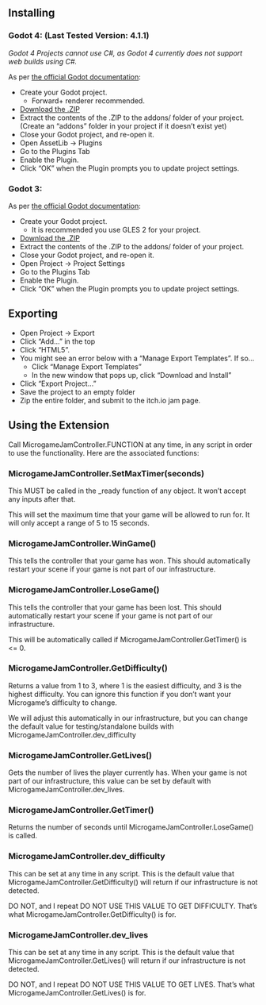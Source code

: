 ## Installing

### Godot 4: (Last Tested Version: 4.1.1)

*Godot 4 Projects cannot use C#, as Godot 4 currently does not support web builds using C#.*

As per [the official Godot documentation](https://docs.godotengine.org/en/4.1/tutorials/plugins/editor/installing_plugins.html):
- Create your Godot project.
  - Forward+ renderer recommended.
- [Download the .ZIP](https://drive.google.com/file/d/1H_ha1L8sD2NoMkEQNNDFWhTsQyaNI3nF/view?usp=sharing)
- Extract the contents of the .ZIP to the addons/ folder of your project. (Create an “addons” folder in your project if it doesn’t exist yet)
- Close your Godot project, and re-open it.
- Open AssetLib -> Plugins
- Go to the Plugins Tab
- Enable the Plugin.
- Click “OK” when the Plugin prompts you to update project settings.

### Godot 3:

As per [the official Godot documentation](https://docs.godotengine.org/en/3.6/tutorials/plugins/editor/installing_plugins.html):
- Create your Godot project.
  - It is recommended you use GLES 2 for your project.
- [Download the .ZIP](https://drive.google.com/file/d/1pMrbvMp2BiLrWexbOs8S-vRTlz_io_tE/view?usp=sharing)
- Extract the contents of the .ZIP to the addons/ folder of your project.
- Close your Godot project, and re-open it.
- Open Project -> Project Settings
- Go to the Plugins Tab
- Enable the Plugin.
- Click “OK” when the Plugin prompts you to update project settings.


## Exporting

- Open Project -> Export
- Click “Add…” in the top
- Click “HTML5”.
- You might see an error below with a “Manage Export Templates”. If so…
  - Click “Manage Export Templates”
  - In the new window that pops up, click “Download and Install”
- Click “Export Project…”
- Save the project to an empty folder
- Zip the entire folder, and submit to the itch.io jam page.

## Using the Extension

Call MicrogameJamController.FUNCTION at any time, in any script in order to use the functionality. Here are the associated functions:

### MicrogameJamController.SetMaxTimer(seconds)
This MUST be called in the _ready function of any object. It won’t accept any inputs after that.

This will set the maximum time that your game will be allowed to run for. It will only accept a range of 5 to 15 seconds.

### MicrogameJamController.WinGame()
This tells the controller that your game has won. This should automatically restart your scene if your game is not part of our infrastructure.

### MicrogameJamController.LoseGame()
This tells the controller that your game has been lost. This should automatically restart your scene if your game is not part of our infrastructure.

This will be automatically called if MicrogameJamController.GetTimer() is <= 0.


### MicrogameJamController.GetDifficulty()
Returns a value from 1 to 3, where 1 is the easiest difficulty, and 3 is the highest difficulty. You can ignore this function if you don’t want your Microgame’s difficulty to change.

We will adjust this automatically in our infrastructure, but you can change the default value for testing/standalone builds with MicrogameJamController.dev_difficulty

### MicrogameJamController.GetLives()
Gets the number of lives the player currently has. When your game is not part of our infrastructure, this value can be set by default with MicrogameJamController.dev_lives.

### MicrogameJamController.GetTimer()
Returns the number of seconds until MicrogameJamController.LoseGame() is called.

### MicrogameJamController.dev_difficulty
This can be set at any time in any script. This is the default value that MicrogameJamController.GetDifficulty() will return if our infrastructure is not detected.

DO NOT, and I repeat DO NOT USE THIS VALUE TO GET DIFFICULTY. That’s what MicrogameJamController.GetDifficulty() is for.

### MicrogameJamController.dev_lives
This can be set at any time in any script. This is the default value that MicrogameJamController.GetLives() will return if our infrastructure is not detected.

DO NOT, and I repeat DO NOT USE THIS VALUE TO GET LIVES. That’s what MicrogameJamController.GetLives() is for.
